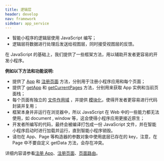 ```yaml
---
title: 逻辑层
header: develop
nav: framework
sidebar: app_service
---
```


- 智能小程序的逻辑层使用 JavaScript 编写；
- 逻辑层将数据进行处理后发送给视图层，同时接受视图层的反馈。

在 JavaScript 的基础上，我们提供了一些框架方法，用以辅助开发者更容易的开发小程序。

**例如以下方法和功能说明:**

- 提供了 [App](/develop/framework/app_service_register/) 和 [注册页面](/develop/framework/app_service_page/) 方法，分别用于注册小程序应用和每个页面；
- 提供了 [getApp](/develop/framework/app_service_registergetapp/) 和 [getCurrentPages](/develop/framework/app_service_routegetCurrentPages/) 方法，分别用来获取 App 实例和当前页面栈；
- 每个页面有独立的 [文件作用域](/develop/framework/app_service_routefile/) ，并提供 [模块化](/develop/framework/app_service_routemodule/)，使得开发者更容易进行代码封装并复用；
- 框架本身并非运行在浏览器中，所以 JavaScript 在 Web 中的一些能力都无法使用，如 document , window 等，这会使得小程序应用更接近原生；
- 开发者所编写的代码，最终会被编译打包成一份 JavaScript 文件，并在智能小程序启动时进行加载并运行，直到智能小程序销毁。
- 请勿在 App、Page 等构造器的参数对象中使用底层已存在的 key，注意，在Page 中不要自定义 getData 方法，会存在冲突。

详细内容请参看<a href="/develop/framework/app_service_register/">注册 App</a>、<a href="/develop/framework/app_service_page/">注册页面</a>、<a href="/develop/framework/app_service_route/">页面路由</a>。



